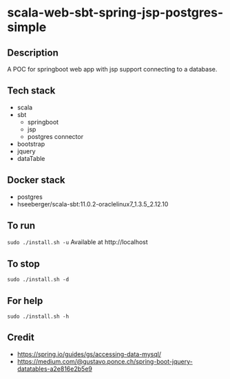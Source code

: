 # scala-web-sbt-spring-jsp-postgres-simple

## Description
A POC for springboot web app with jsp support
connecting to a database.

## Tech stack
- scala
- sbt
  - springboot
  - jsp
  - postgres connector
- bootstrap
- jquery
- dataTable

## Docker stack
- postgres
- hseeberger/scala-sbt:11.0.2-oraclelinux7_1.3.5_2.12.10

## To run
`sudo ./install.sh -u`
Available at http://localhost

## To stop
`sudo ./install.sh -d`

## For help
`sudo ./install.sh -h`

## Credit
- https://spring.io/guides/gs/accessing-data-mysql/
- https://medium.com/@gustavo.ponce.ch/spring-boot-jquery-datatables-a2e816e2b5e9
